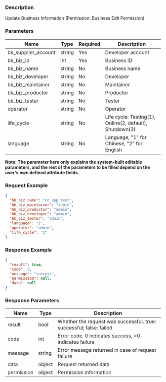 ### Description

Update Business Information (Permission: Business Edit Permission)

### Parameters

| Name                | Type   | Required | Description                                             |
|---------------------|--------|----------|---------------------------------------------------------|
| bk_supplier_account | string | Yes      | Developer account                                       |
| bk_biz_id           | int    | Yes      | Business ID                                             |
| bk_biz_name         | string | No       | Business name                                           |
| bk_biz_developer    | string | No       | Developer                                               |
| bk_biz_maintainer   | string | No       | Maintainer                                              |
| bk_biz_productor    | string | No       | Productor                                               |
| bk_biz_tester       | string | No       | Tester                                                  |
| operator            | string | No       | Operator                                                |
| life_cycle          | string | No       | Life cycle: Testing(1), Online(2, default), Shutdown(3) |
| language            | string | No       | Language, "1" for Chinese, "2" for English              |

**Note: The parameter here only explains the system-built editable parameters, and the rest of the parameters to be
filled depend on the user's own defined attribute fields.**

### Request Example

```json
{
  "bk_biz_name": "cc_app_test",
  "bk_biz_maintainer": "admin",
  "bk_biz_productor": "admin",
  "bk_biz_developer": "admin",
  "bk_biz_tester": "admin",
  "language": "1",
  "operator": "admin",
  "life_cycle": "2"
}
```

### Response Example

```json
{
  "result": true,
  "code": 0,
  "message": "success",
  "permission": null,
  "data": null
}
```

### Response Parameters

| Name       | Type   | Description                                                         |
|------------|--------|---------------------------------------------------------------------|
| result     | bool   | Whether the request was successful. true: successful; false: failed |
| code       | int    | Error code. 0 indicates success, >0 indicates failure               |
| message    | string | Error message returned in case of request failure                   |
| data       | object | Request returned data                                               |
| permission | object | Permission information                                              |
